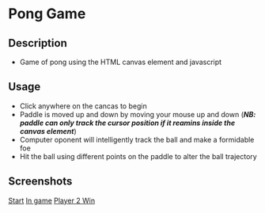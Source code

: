 # Pong Game
## Description
- Game of pong using the HTML canvas element and javascript

## Usage
- Click anywhere on the cancas to begin
- Paddle is moved up and down by moving your mouse up and down (***NB: paddle can only track the cursor position if it reamins inside the canvas element***)
- Computer oponent will intelligently track the ball and make a formidable foe
- Hit the ball using different points on the paddle to alter the ball trajectory 

## Screenshots
[Start](/images/screenshot-1.png)
[In game](/images/screenshot-2.png)
[Player 2 Win](/images/screenshot-3.png)
